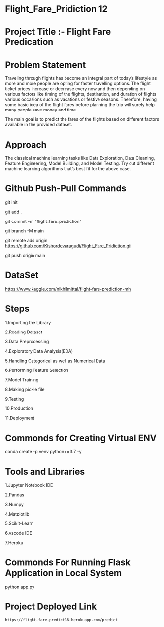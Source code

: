 # Flight_Fare_Pridiction 12

# Project Title :- Flight Fare Predication

# Problem Statement

Traveling through flights has become an integral part of today’s lifestyle as more and more people are opting for faster travelling options. The flight ticket prices increase or decrease every now and then depending on various factors like timing of the flights, destination, and duration of flights various occasions such as vacations or festive seasons. Therefore, having some basic idea of the flight fares before planning the trip will surely help many people save money and time.

The main goal is to predict the fares of the flights based on different factors available in the provided dataset.

# Approach

The classical machine learning tasks like Data Exploration, Data Cleaning, Feature Engineering, Model Building, and Model Testing. Try out different machine learning algorithms that’s best fit for the above case.

# Github Push-Pull Commands

git init

git add .

git commit -m "flight_fare_prediction"

git branch -M main

git remote add origin https://github.com/Kishordevaragudi/Flight_Fare_Pridiction.git

git push origin main

# DataSet

https://www.kaggle.com/nikhilmittal/flight-fare-prediction-mh

# Steps

1.Importing the Library

2.Reading Dataset

3.Data Preprocessing

4.Exploratory Data Analysis(EDA)

5.Handling Categorical as well as Numerical Data

6.Performing Feature Selection

7.Model Training

8.Making pickle file

9.Testing

10.Production

11.Deployment

# Commonds for Creating Virtual ENV

conda create -p venv python==3.7 -y

# Tools and Libraries
1.Jupyter Notebook IDE

2.Pandas

3.Numpy

4.Matplotlib

5.Scikit-Learn

6.vscode IDE

7.Heroku

# Commonds For Running Flask Application in Local System
python app.py



# Project Deployed Link
```
https://flight-fare-predict36.herokuapp.com/predict
```

